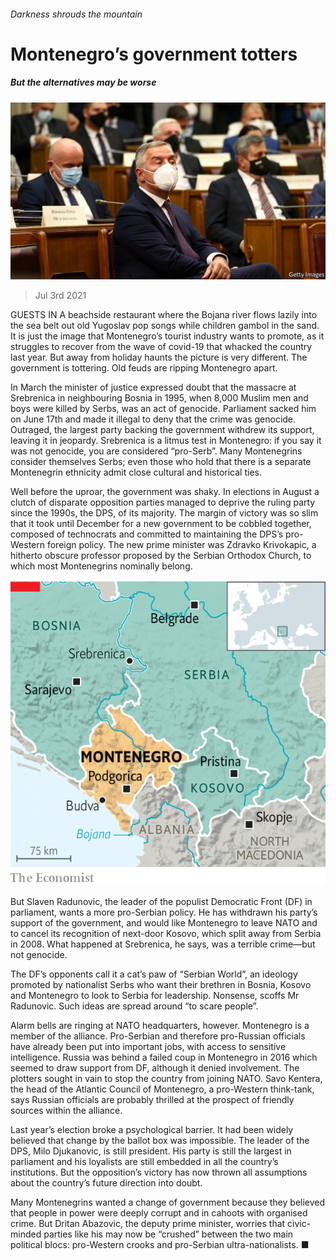 ###### Darkness shrouds the mountain

# Montenegro’s government totters 

##### But the alternatives may be worse 

![image](images/20210703_EUP503.jpg) 

> Jul 3rd 2021 

GUESTS IN A beachside restaurant where the Bojana river flows lazily into the sea belt out old Yugoslav pop songs while children gambol in the sand. It is just the image that Montenegro’s tourist industry wants to promote, as it struggles to recover from the wave of covid-19 that whacked the country last year. But away from holiday haunts the picture is very different. The government is tottering. Old feuds are ripping Montenegro apart.

In March the minister of justice expressed doubt that the massacre at Srebrenica in neighbouring Bosnia in 1995, when 8,000 Muslim men and boys were killed by Serbs, was an act of genocide. Parliament sacked him on June 17th and made it illegal to deny that the crime was genocide. Outraged, the largest party backing the government withdrew its support, leaving it in jeopardy. Srebrenica is a litmus test in Montenegro: if you say it was not genocide, you are considered “pro-Serb”. Many Montenegrins consider themselves Serbs; even those who hold that there is a separate Montenegrin ethnicity admit close cultural and historical ties.


Well before the uproar, the government was shaky. In elections in August a clutch of disparate opposition parties managed to deprive the ruling party since the 1990s, the DPS, of its majority. The margin of victory was so slim that it took until December for a new government to be cobbled together, composed of technocrats and committed to maintaining the DPS’s pro-Western foreign policy. The new prime minister was Zdravko Krivokapic, a hitherto obscure professor proposed by the Serbian Orthodox Church, to which most Montenegrins nominally belong.

![image](images/20210703_EUM956.png) 


But Slaven Radunovic, the leader of the populist Democratic Front (DF) in parliament, wants a more pro-Serbian policy. He has withdrawn his party’s support of the government, and would like Montenegro to leave NATO and to cancel its recognition of next-door Kosovo, which split away from Serbia in 2008. What happened at Srebrenica, he says, was a terrible crime—but not genocide.

The DF’s opponents call it a cat’s paw of “Serbian World”, an ideology promoted by nationalist Serbs who want their brethren in Bosnia, Kosovo and Montenegro to look to Serbia for leadership. Nonsense, scoffs Mr Radunovic. Such ideas are spread around “to scare people”.

Alarm bells are ringing at NATO headquarters, however. Montenegro is a member of the alliance. Pro-Serbian and therefore pro-Russian officials have already been put into important jobs, with access to sensitive intelligence. Russia was behind a failed coup in Montenegro in 2016 which seemed to draw support from DF, although it denied involvement. The plotters sought in vain to stop the country from joining NATO. Savo Kentera, the head of the Atlantic Council of Montenegro, a pro-Western think-tank, says Russian officials are probably thrilled at the prospect of friendly sources within the alliance.

Last year’s election broke a psychological barrier. It had been widely believed that change by the ballot box was impossible. The leader of the DPS, Milo Djukanovic, is still president. His party is still the largest in parliament and his loyalists are still embedded in all the country’s institutions. But the opposition’s victory has now thrown all assumptions about the country’s future direction into doubt.

Many Montenegrins wanted a change of government because they believed that people in power were deeply corrupt and in cahoots with organised crime. But Dritan Abazovic, the deputy prime minister, worries that civic-minded parties like his may now be “crushed” between the two main political blocs: pro-Western crooks and pro-Serbian ultra-nationalists. ■

